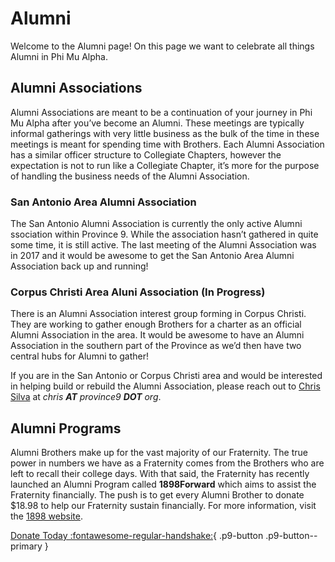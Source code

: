 # Alumni

Welcome to the Alumni page! On this page we want to celebrate all things Alumni in Phi Mu Alpha. 

## Alumni Associations

Alumni Associations are meant to be a continuation of your journey in Phi Mu 
Alpha after you’ve become an Alumni. These meetings are typically informal
gatherings with very little business as the bulk of the time in these meetings 
is meant for spending time with Brothers. Each Alumni Association has a 
similar officer structure to Collegiate Chapters, however the expectation is 
not to run like a Collegiate Chapter, it’s more for the purpose of handling 
the business needs of the Alumni Association. 

### San Antonio Area Alumni Association
The San Antonio Alumni Association is currently the only active Alumni 
ssociation within Province 9. While the association hasn’t gathered 
in quite some time, it is still active. The last meeting of the Alumni 
Association was in 2017 and it would be awesome to get the San 
Antonio Area Alumni Association back up and running! 

### Corpus Christi Area Aluni Association (In Progress) 
There is an Alumni Association interest group forming in Corpus Christi. 
They are working to gather enough Brothers for a charter as an official Alumni 
Association in the area. It would be awesome to have an Alumni Association in 
the southern part of the Province as we’d then have two central hubs for 
Alumni to gather!

If you are in the San Antonio or Corpus Christi area and would be interested in helping build or rebuild the Alumni Association, please reach out to [Chris Silva](mailto:chris@province9.rog) at _chris **AT** province9 **DOT** org_. 


## Alumni Programs

Alumni Brothers make up for the vast majority of our Fraternity. The true 
power in numbers we have as a Fraternity comes from the Brothers who are left 
to recall their college days. With that said, the Fraternity has recently 
launched an Alumni Program called **1898Forward** which aims to assist the 
Fraternity financially. The push is to get every Alumni Brother to donate 
$18.98 to help our Fraternity sustain financially. For more information, visit
the [1898 website](https://1898forward.org). 

[Donate Today :fontawesome-regular-handshake:](https://1898forward.org){ .p9-button .p9-button--primary }

